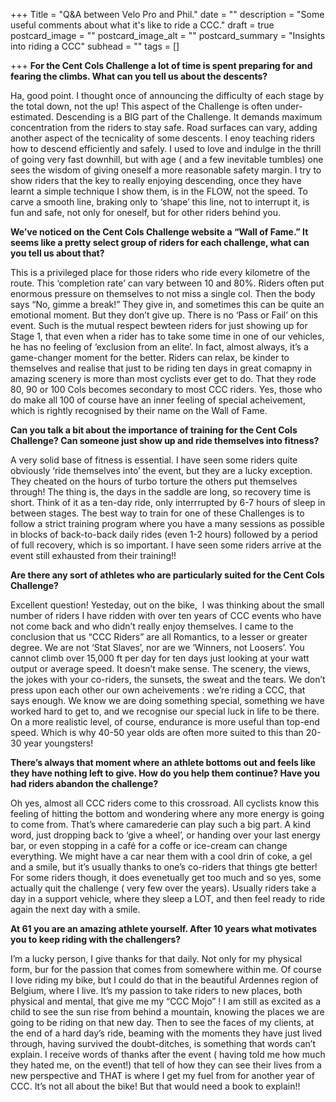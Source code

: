 +++
Title = "Q&A between Velo Pro and Phil."
date = ""
description = "Some useful comments about what it's like to ride a CCC."
draft = true
postcard_image = ""
postcard_image_alt = ""
postcard_summary = "Insights into riding a CCC"
subhead = ""
tags = []

+++
**For the Cent Cols Challenge a lot of time is spent preparing for and fearing the climbs. What can you tell us about the descents?**

Ha, good point. I thought once of announcing the difficulty of each stage by the total down, not the up! This aspect of the Challenge is often under-estimated. Descending is a BIG part of the Challenge. It demands maximum concentration from the riders to stay safe. Road surfaces can vary, adding another aspect of the tecnicality of some descents. I enoy teaching riders how to descend efficiently and safely. I used to love and indulge in the thrill of going very fast downhill, but with age ( and a few inevitable tumbles) one sees the wisdom of giving oneself a more reasonable safety margin. I try to show riders that the key to really enjoying descending, once they have learnt a simple technique I show them, is in the FLOW, not the speed. To carve a smooth line, braking only to ‘shape’ this line, not to interrupt it, is fun and safe, not only for oneself, but for other riders behind you.

**We’ve noticed on the Cent Cols Challenge website a “Wall of Fame.” It seems like a pretty select group of riders for each challenge, what can you tell us about that?**

This is a privileged place for those riders who ride every kilometre of the route. This ‘completion rate’ can vary between 10 and 80%. Riders often put enormous pressure on themselves to not miss a single col. Then the body says “No, gimme a break!” They give in, and sometimes this can be quite an emotional moment. But they don’t give up. There is no ‘Pass or Fail’ on this event. Such is the mutual respect bewteen riders for just showing up for Stage 1, that even when a rider has to take some time in one of our vehicles, he has no feeling of ‘exclusion from an elite’. In fact, almost always, it’s a game-changer moment for the better. Riders can relax, be kinder to themselves and realise that just to be riding ten days in great comapny in amazing scenery is more than most cyclists ever get to do. That they rode 80, 90 or 100 Cols becomes secondary to most CCC riders. Yes, those who do make all 100 of course have an inner feeling of special acheivement, which is rightly recognised by their name on the Wall of Fame.

**Can you talk a bit about the importance of training for the Cent Cols Challenge? Can someone just show up and ride themselves into fitness?**

A very solid base of fitness is essential. I have seen some riders quite obviously ‘ride themselves into’ the event, but they are a lucky exception. They cheated on the hours of turbo torture the others put themselves through! The thing is, the days in the saddle are long, so recovery time is short. Think of it as a ten-day ride, only interrrupted by 6-7 hours of sleep in between stages. The best way to train for one of these Challenges is to follow a strict training program where you have a many sessions as possible in blocks of back-to-back daily rides (even 1-2 hours) followed by a period of full recovery, which is so important. I have seen some riders arrive at the event still exhausted from their training!!

**Are there any sort of athletes who are particularly suited for the Cent Cols Challenge?**

Excellent question! Yesteday, out on the bike,  I was thinking about the small number of riders I have ridden with over ten years of CCC events who have not come back and who didn’t really enjoy themselves. I came to the conclusion that us “CCC Riders” are all Romantics, to a lesser or greater degree. We are not ‘Stat Slaves’, nor are we ‘Winners, not Loosers’. You cannot climb over 15,000 ft per day for ten days just looking at your watt output or average speed. It doesn’t make sense. The scenery, the views, the jokes with your co-riders, the sunsets, the sweat and the tears. We don’t press upon each other our own acheivements : we’re riding a CCC, that says enough. We know we are doing something special, something we have worked hard to get to, and we recognise our special luck in life to be there. On a more realistic level, of course, endurance is more useful than top-end speed. Which is why 40-50 year olds are often more suited to this than 20-30 year youngsters!

**There’s always that moment where an athlete bottoms out and feels like they have nothing left to give. How do you help them continue? Have you had riders abandon the challenge?**

Oh yes, almost all CCC riders come to this crossroad. All cyclists know this feeling of hitting the bottom and wondering where any more energy is going to come from. That’s where camarederie can play such a big part. A kind word, just dropping back to ‘give a wheel’, or handing over your last energy bar, or even stopping in a café for a coffe or ice-cream can change everything. We might have a car near them with a cool drin of coke, a gel and a smile, but it’s usually thanks to one’s co-riders that things gte better! For some riders though, it does evenetually get too much and so yes, some actually quit the challenge ( very few over the years). Usually riders take a day in a support vehicle, where they sleep a LOT, and then feel ready to ride again the next day with a smile.

**At 61 you are an amazing athlete yourself. After 10 years what motivates you to keep riding with the challengers?**

I’m a lucky person, I give thanks for that daily. Not only for my physical form, bur for the passion that comes from somewhere within me. Of course I love riding my bike, but I could do that in the beautiful Ardennes region of Belgium, where I live. It’s my passion to take riders to new places, both physical and mental, that give me my “CCC Mojo” ! I am still as excited as a child to see the sun rise from behind a mountain, knowing the places we are going to be riding on that new day. Then to see the faces of my clients, at the end of a hard day’s ride, beaming with the moments they have just lived through, having survived the doubt-ditches, is something that words can’t explain. I receive words of thanks after the event ( having told me how much they hated me, on the event!) that tell of how they can see their lives from a new perspective and THAT is where I get my fuel from for another year of CCC. It’s not all about the bike! But that would need a book to explain!!